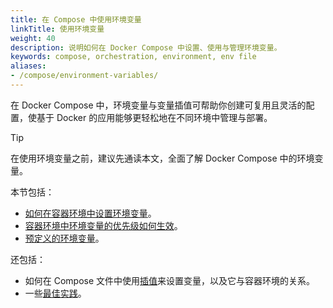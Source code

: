 ```yaml
---
title: 在 Compose 中使用环境变量
linkTitle: 使用环境变量
weight: 40
description: 说明如何在 Docker Compose 中设置、使用与管理环境变量。
keywords: compose, orchestration, environment, env file
aliases:
- /compose/environment-variables/
---
```


在 Docker Compose 中，环境变量与变量插值可帮助你创建可复用且灵活的配置，使基于 Docker 的应用能够更轻松地在不同环境中管理与部署。

> [!TIP]
>
> 在使用环境变量之前，建议先通读本文，全面了解 Docker Compose 中的环境变量。

本节包括：

- [如何在容器环境中设置环境变量](set-environment-variables.md)。
- [容器环境中环境变量的优先级如何生效](envvars-precedence.md)。
- [预定义的环境变量](envvars.md)。

还包括： 
- 如何在 Compose 文件中使用[插值](variable-interpolation.md)来设置变量，以及它与容器环境的关系。
- 一些[最佳实践](best-practices.md)。
